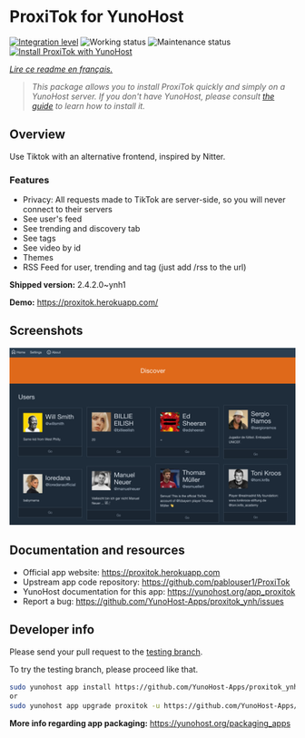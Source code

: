 <!--
N.B.: This README was automatically generated by https://github.com/YunoHost/apps/tree/master/tools/README-generator
It shall NOT be edited by hand.
-->

# ProxiTok for YunoHost

[![Integration level](https://dash.yunohost.org/integration/proxitok.svg)](https://dash.yunohost.org/appci/app/proxitok) ![Working status](https://ci-apps.yunohost.org/ci/badges/proxitok.status.svg) ![Maintenance status](https://ci-apps.yunohost.org/ci/badges/proxitok.maintain.svg)  
[![Install ProxiTok with YunoHost](https://install-app.yunohost.org/install-with-yunohost.svg)](https://install-app.yunohost.org/?app=proxitok)

*[Lire ce readme en français.](./README_fr.md)*

> *This package allows you to install ProxiTok quickly and simply on a YunoHost server.
If you don't have YunoHost, please consult [the guide](https://yunohost.org/#/install) to learn how to install it.*

## Overview

Use Tiktok with an alternative frontend, inspired by Nitter.

### Features

- Privacy: All requests made to TikTok are server-side, so you will never connect to their servers
- See user's feed
- See trending and discovery tab
- See tags
- See video by id
- Themes
- RSS Feed for user, trending and tag (just add /rss to the url)


**Shipped version:** 2.4.2.0~ynh1


**Demo:** https://proxitok.herokuapp.com/

## Screenshots

![Screenshot of ProxiTok](./doc/screenshots/screenshot.png)

## Documentation and resources

* Official app website: <https://proxitok.herokuapp.com>
* Upstream app code repository: <https://github.com/pablouser1/ProxiTok>
* YunoHost documentation for this app: <https://yunohost.org/app_proxitok>
* Report a bug: <https://github.com/YunoHost-Apps/proxitok_ynh/issues>

## Developer info

Please send your pull request to the [testing branch](https://github.com/YunoHost-Apps/proxitok_ynh/tree/testing).

To try the testing branch, please proceed like that.

``` bash
sudo yunohost app install https://github.com/YunoHost-Apps/proxitok_ynh/tree/testing --debug
or
sudo yunohost app upgrade proxitok -u https://github.com/YunoHost-Apps/proxitok_ynh/tree/testing --debug
```

**More info regarding app packaging:** <https://yunohost.org/packaging_apps>
